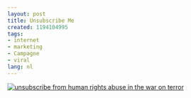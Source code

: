 ```yaml
---
layout: post
title: Unsubscribe Me
created: 1194104995
tags:
- internet
- marketing
- Campagne
- viral
lang: nl
---
```

[![unsubscribe from human rights abuse in the war on terror](http://www.unsubscribe-me.org//buttons/unsubscribe-250x65.jpg)](http://www.unsubscribe-me.org/unsubscribe.php)<!--break-->
